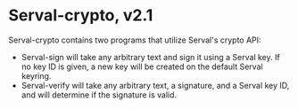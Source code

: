 Serval-crypto, v2.1
===================

Serval-crypto contains two programs that utilize Serval's crypto API:
* Serval-sign will take any arbitrary text and sign it using a Serval key. If no key ID is given, a new key will be created on the default Serval keyring.
* Serval-verify will take any arbitrary text, a signature, and a Serval key ID, and will determine if the signature is valid.

